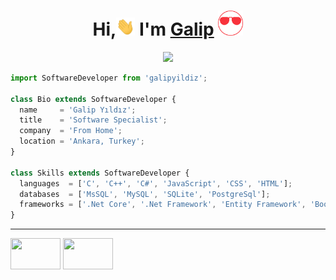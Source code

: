 # <h1 align="center">Hi,<img src="https://raw.githubusercontent.com/ABSphreak/ABSphreak/master/gifs/Hi.gif" width="30px" /> I'm <a href="https://galipyildiz.com/">Galip<a> <img width="40" height="40" src="https://raw.githubusercontent.com/tonynguyenit18/tonynguyenit18/main/static/happy-face.gif"></h1>
<p align="center">
    <img src="https://camo.githubusercontent.com/fa73289736064aba480d0708da37d7aa183a8c3e2bcc2f58c54285a3bbbeecc1/68747470733a2f2f7777772e61616c7068612e6e65742f77702d636f6e74656e742f75706c6f6164732f323032302f31322f66756c6c2d737461636b2d646576656c6f706d656e742e676966">
</p>
    
```js
import SoftwareDeveloper from 'galipyildiz';

class Bio extends SoftwareDeveloper {
  name     = 'Galip Yıldız';
  title    = 'Software Specialist';
  company  = 'From Home';
  location = 'Ankara, Turkey';
}

class Skills extends SoftwareDeveloper {
  languages  = ['C', 'C++', 'C#', 'JavaScript', 'CSS', 'HTML'];
  databases  = ['MsSQL', 'MySQL', 'SQLite', 'PostgreSql'];
  frameworks = ['.Net Core', '.Net Framework', 'Entity Framework', 'Bootstrap', 'jQuery', 'React'];
}
```
----
<a href="https://hub.docker.com/u/galipyildiz/"><img width="80" height="50" src="https://i.morioh.com/200611/8875019c.jpg"><a>
<a href="https://gitlab.com/galipyildiz"><img width="80" height="50" src="https://upload.wikimedia.org/wikipedia/commons/thumb/e/e1/GitLab_logo.svg/1200px-GitLab_logo.svg.png"><a>
